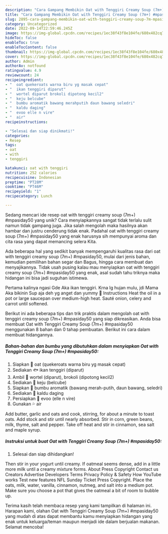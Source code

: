 ```yaml
---
description: "Cara Gampang Membikin Oat with Tenggiri Creamy Soup (7m+) #mpasiday50 yang Enak"
title: "Cara Gampang Membikin Oat with Tenggiri Creamy Soup (7m+) #mpasiday50 yang Enak"
slug: 2895-cara-gampang-membikin-oat-with-tenggiri-creamy-soup-7m-mpasiday50-yang-enak
category: Uncategorized
date: 2022-09-14T22:59:46.245Z
image: https://img-global.cpcdn.com/recipes/1ec38f43f8e104fe/680x482cq70/oat-with-tenggiri-creamy-soup-7m-mpasiday50-foto-resep-utama.jpg
hideToc: false
enableToc: true
enableTocContent: false
thumbnail: https://img-global.cpcdn.com/recipes/1ec38f43f8e104fe/680x482cq70/oat-with-tenggiri-creamy-soup-7m-mpasiday50-foto-resep-utama.jpg
cover: https://img-global.cpcdn.com/recipes/1ec38f43f8e104fe/680x482cq70/oat-with-tenggiri-creamy-soup-7m-mpasiday50-foto-resep-utama.jpg
author: Admin
authorAv: notfound
ratingvalue: 4.9
reviewcount: 24
recipeingredient:
- "  oat quekeroats warna biru yg masak cepat"
- "  ikan tenggiri diparut"
- "  wortel diparut brokoli dipotong kecil2"
- "  keju belcube"
- "  bumbu aromatik bawang merahputih daun bawang seledri"
- "  kaldu daging"
- "  evoo elle n vire"
- "  air"
recipeinstructions:

- "Selesai dan siap dinikmati!"
categories:
- Resep
tags:
- oat
- with
- tenggiri

katakunci: oat with tenggiri 
nutrition: 252 calories
recipecuisine: Indonesian
preptime: "PT28M"
cooktime: "PT46M"
recipeyield: "1"
recipecategory: Lunch

---
```





Sedang mencari ide resep oat with tenggiri creamy soup (7m+) #mpasiday50 yang unik? Cara menyiapkannya sangat tidak terlalu sulit namun tidak gampang juga. Jika salah mengolah maka hasilnya akan hambar dan justru cenderung tidak enak. Padahal oat with tenggiri creamy soup (7m+) #mpasiday50 yang enak harusnya sih mempunyai aroma dan cita rasa yang dapat memancing selera Kita.





Ada beberapa hal yang sedikit banyak mempengaruhi kualitas rasa dari oat with tenggiri creamy soup (7m+) #mpasiday50, mulai dari jenis bahan, kemudian pemilihan bahan segar dan Bagus, hingga cara membuat dan menyajikannya. Tidak usah pusing kalau mau menyiapkan oat with tenggiri creamy soup (7m+) #mpasiday50 yang enak,      asal sudah tahu triknya maka hidangan ini bisa jadi suguhan istimewa.














Pertama kalinya ngasi Gde Aka ikan tenggiri. Krna lg hujan mulu, jdi Mama Aka bikinin Sup aja deh yg anget dan yummy 🤗 Instructions Heat the oil in a pot or large saucepan over medium-high heat. Sauté onion, celery and carrot until softened.






Berikut ini ada beberapa tips dan trik praktis dalam mengolah oat with tenggiri creamy soup (7m+) #mpasiday50 yang siap dikreasikan. Anda bisa membuat Oat with Tenggiri Creamy Soup (7m+) #mpasiday50 menggunakan 8 bahan dan 0 tahap pembuatan. Berikut ini cara dalam membuat hidangannya.

<!--inarticleads1-->

##### Bahan-bahan dan bumbu yang dibutuhkan dalam menyiapkan Oat with Tenggiri Creamy Soup (7m+) #mpasiday50:

1. Siapkan  🍚 oat (quekeroats warna biru yg masak cepat)
1. Sediakan  🐟 ikan tenggiri (diparut)
1. Ambil  🌱 wortel (diparut), brokoli (dipotong kecil2)
1. Sediakan  🧀 keju (belcube)
1. Siapkan  🌰 bumbu aromatik (bawang merah-putih, daun bawang, seledri)
1. Sediakan  🥃 kaldu daging
1. Persiapkan  🍾 evoo (elle n vire)
1. Gunakan  💦 air


Add butter, garlic and oats and cook, stirring, for about a minute to toast oats. Add stock and stir until nearly absorbed. Stir in corn, green beans, milk, thyme, salt and pepper. Take off heat and stir in cinnamon, sea salt and maple syrup. 

<!--inarticleads2-->

##### Instruksi untuk buat Oat with Tenggiri Creamy Soup (7m+) #mpasiday50:


1. Selesai dan siap dihidangkan!

Then stir in your yogurt until creamy. If oatmeal seems dense, add in a little more milk until a creamy mixture forms. About Press Copyright Contact us Creators Advertise Developers Terms Privacy Policy &amp; Safety How YouTube works Test new features NFL Sunday Ticket Press Copyright. Place the oats, milk, water, vanilla, cinnamon, nutmeg, and salt into a medium pot. Make sure you choose a pot that gives the oatmeal a bit of room to bubble up. 

Terima kasih telah membaca resep yang kami tampilkan di halaman ini. Harapan kami, olahan Oat with Tenggiri Creamy Soup (7m+) #mpasiday50 yang mudah di atas dapat membantu kamu menyiapkan hidangan yang enak untuk keluarga/teman maupun menjadi ide dalam berjualan makanan. Selamat mencoba!
